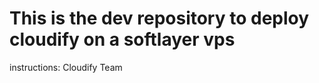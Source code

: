 This is the dev repository to deploy cloudify on a softlayer vps
==================

instructions: Cloudify Team     
